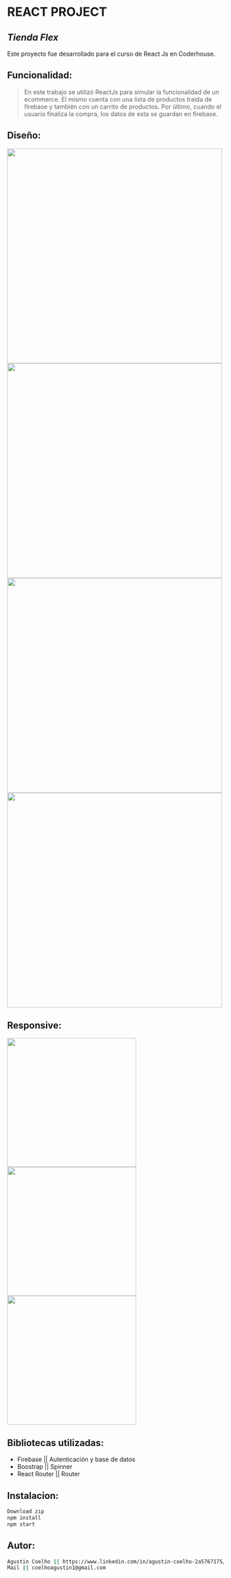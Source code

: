 # REACT PROJECT
## _Tienda Flex_

Este proyecto fue desarrollado para el curso de React Js en Coderhouse.

## Funcionalidad:

> En este trabajo se utilizó ReactJs
> para simular la funcionalidad de un ecommerce.
> El mismo cuenta con una lista de productos
> traida de firebase y también
> con un carrito de productos.
> Por último, cuando el usuario finaliza 
> la compra, los datos de esta se guardan en firebase.

## Diseño: 

<img src="https://user-images.githubusercontent.com/77288330/140015908-c54900c1-9201-417d-9714-42b7f0055611.png" width="500">  <img src="https://user-images.githubusercontent.com/77288330/140015876-87b1877e-265a-4a62-8c12-3ad5f649679a.png" width="500">  <img src="https://user-images.githubusercontent.com/77288330/140015787-1179523c-5d10-42ec-b72a-32c4926375e6.png" width="500">  <img src="https://user-images.githubusercontent.com/77288330/140015783-d282bdf5-fd4a-4e26-a9ff-6dd291b6e3a7.png" width="500">

## Responsive: 

<img src="https://user-images.githubusercontent.com/77288330/140015610-57211937-b1f8-4d4b-9521-fbd55d2e3078.png" width="300">     <img src="https://user-images.githubusercontent.com/77288330/140015617-452bb8be-69df-4eca-94f0-1304093aed39.png" width="300">     <img src="https://user-images.githubusercontent.com/77288330/140015616-eb45c875-9f9c-43ed-b625-fd3d143f61ad.png" width="300">

## Bibliotecas utilizadas:

- Firebase  || Autenticación y base de datos
- Boostrap || Spinner
- React Router || Router

## Instalacion: 

```sh
Download zip
npm install
npm start
```

## Autor: 
```sh
Agustin Coelho || https://www.linkedin.com/in/agustin-coelho-2a5767175/ 
Mail || coelhoagustin1@gmail.com
```
